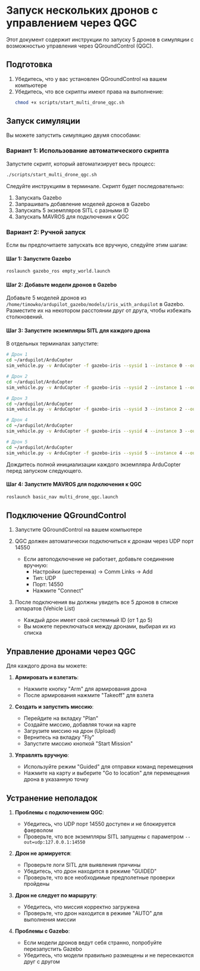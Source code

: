 # Запуск нескольких дронов с управлением через QGC

Этот документ содержит инструкции по запуску 5 дронов в симуляции с возможностью управления через QGroundControl (QGC).

## Подготовка

1. Убедитесь, что у вас установлен QGroundControl на вашем компьютере
2. Убедитесь, что все скрипты имеют права на выполнение:
   ```bash
   chmod +x scripts/start_multi_drone_qgc.sh
   ```

## Запуск симуляции

Вы можете запустить симуляцию двумя способами:

### Вариант 1: Использование автоматического скрипта

Запустите скрипт, который автоматизирует весь процесс:
```bash
./scripts/start_multi_drone_qgc.sh
```

Следуйте инструкциям в терминале. Скрипт будет последовательно:
1. Запускать Gazebo
2. Запрашивать добавление моделей дронов в Gazebo
3. Запускать 5 экземпляров SITL с разными ID
4. Запускать MAVROS для подключения к QGC

### Вариант 2: Ручной запуск

Если вы предпочитаете запускать все вручную, следуйте этим шагам:

#### Шаг 1: Запустите Gazebo
```bash
roslaunch gazebo_ros empty_world.launch
```

#### Шаг 2: Добавьте модели дронов в Gazebo
Добавьте 5 моделей дронов из `/home/timowko/ardupilot_gazebo/models/iris_with_ardupilot` в Gazebo.
Разместите их на некотором расстоянии друг от друга, чтобы избежать столкновений.

#### Шаг 3: Запустите экземпляры SITL для каждого дрона
В отдельных терминалах запустите:

```bash
# Дрон 1
cd ~/ardupilot/ArduCopter
sim_vehicle.py -v ArduCopter -f gazebo-iris --sysid 1 --instance 0 --out=udp:127.0.0.1:14561 --out=udp:127.0.0.1:14550 --console
```

```bash
# Дрон 2
cd ~/ardupilot/ArduCopter
sim_vehicle.py -v ArduCopter -f gazebo-iris --sysid 2 --instance 1 --out=udp:127.0.0.1:14562 --out=udp:127.0.0.1:14550 --console
```

```bash
# Дрон 3
cd ~/ardupilot/ArduCopter
sim_vehicle.py -v ArduCopter -f gazebo-iris --sysid 3 --instance 2 --out=udp:127.0.0.1:14563 --out=udp:127.0.0.1:14550 --console
```

```bash
# Дрон 4
cd ~/ardupilot/ArduCopter
sim_vehicle.py -v ArduCopter -f gazebo-iris --sysid 4 --instance 3 --out=udp:127.0.0.1:14564 --out=udp:127.0.0.1:14550 --console
```

```bash
# Дрон 5
cd ~/ardupilot/ArduCopter
sim_vehicle.py -v ArduCopter -f gazebo-iris --sysid 5 --instance 4 --out=udp:127.0.0.1:14565 --out=udp:127.0.0.1:14550 --console
```

Дождитесь полной инициализации каждого экземпляра ArduCopter перед запуском следующего.

#### Шаг 4: Запустите MAVROS для подключения к QGC
```bash
roslaunch basic_nav multi_drone_qgc.launch
```

## Подключение QGroundControl

1. Запустите QGroundControl на вашем компьютере
2. QGC должен автоматически подключиться к дронам через UDP порт 14550
   - Если автоподключение не работает, добавьте соединение вручную:
     - Настройки (шестеренка) -> Comm Links -> Add
     - Тип: UDP
     - Порт: 14550
     - Нажмите "Connect"

3. После подключения вы должны увидеть все 5 дронов в списке аппаратов (Vehicle List)
   - Каждый дрон имеет свой системный ID (от 1 до 5)
   - Вы можете переключаться между дронами, выбирая их из списка

## Управление дронами через QGC

Для каждого дрона вы можете:

1. **Армировать и взлетать**:
   - Нажмите кнопку "Arm" для армирования дрона
   - После армирования нажмите "Takeoff" для взлета

2. **Создать и запустить миссию**:
   - Перейдите на вкладку "Plan"
   - Создайте миссию, добавляя точки на карте
   - Загрузите миссию на дрон (Upload)
   - Вернитесь на вкладку "Fly"
   - Запустите миссию кнопкой "Start Mission"

3. **Управлять вручную**:
   - Используйте режим "Guided" для отправки команд перемещения
   - Нажмите на карту и выберите "Go to location" для перемещения дрона в указанную точку

## Устранение неполадок

1. **Проблемы с подключением QGC**:
   - Убедитесь, что UDP порт 14550 доступен и не блокируется фаерволом
   - Проверьте, что все экземпляры SITL запущены с параметром `--out=udp:127.0.0.1:14550`

2. **Дрон не армируется**:
   - Проверьте логи SITL для выявления причины
   - Убедитесь, что дрон находится в режиме "GUIDED"
   - Проверьте, что все необходимые предполетные проверки пройдены

3. **Дрон не следует по маршруту**:
   - Убедитесь, что миссия корректно загружена
   - Проверьте, что дрон находится в режиме "AUTO" для выполнения миссии

4. **Проблемы с Gazebo**:
   - Если модели дронов ведут себя странно, попробуйте перезапустить Gazebo
   - Убедитесь, что модели правильно размещены и не пересекаются друг с другом 